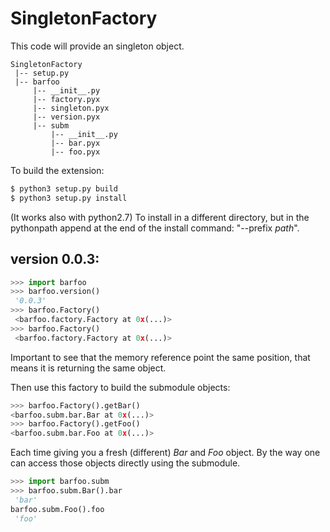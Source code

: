 # SingletonFactory

This code will provide an singleton object.

```
SingletonFactory
 |-- setup.py
 |-- barfoo
     |-- __init__.py
     |-- factory.pyx
     |-- singleton.pyx
     |-- version.pyx
     |-- subm
         |-- __init__.py
         |-- bar.pyx
         |-- foo.pyx
```

To build the extension:

```bash
$ python3 setup.py build
$ python3 setup.py install
```

(It works also with python2.7) To install in a different directory, but in the pythonpath append at the end of the install command: "--prefix _path_".

## version 0.0.3:

```python
>>> import barfoo
>>> barfoo.version()
 '0.0.3'
>>> barfoo.Factory()
 <barfoo.factory.Factory at 0x(...)>
>>> barfoo.Factory()
 <barfoo.factory.Factory at 0x(...)>
```

Important to see that the memory reference point the same position, that means it is returning the same object.

Then use this factory to build the submodule objects:

```python
>>> barfoo.Factory().getBar()
<barfoo.subm.bar.Bar at 0x(...)>
>>> barfoo.Factory().getFoo()
<barfoo.subm.bar.Foo at 0x(...)>
```

Each time giving you a fresh (different) *Bar* and *Foo* object. By the way one can access those objects directly using the submodule.

```python
>>> import barfoo.subm
>>> barfoo.subm.Bar().bar
 'bar'
barfoo.subm.Foo().foo
 'foo'
```
